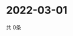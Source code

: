 # 2022-03-01
  共 0条

  <!-- BEGIN -->
  <!-- 最后更新时间Tue Mar 01 2022 02:07:50 GMT+0000 (Coordinated Universal Time) -->
  
  <!-- END -->
  
  